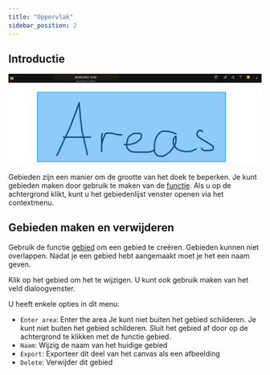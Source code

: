 ```yaml
---
title: "Oppervlak"
sidebar_position: 2
---
```


## Introductie

![Oppervlak](area.png)

Gebieden zijn een manier om de grootte van het doek te beperken. Je kunt gebieden maken door gebruik te maken van de [functie](tools/area.md). Als u op de achtergrond klikt, kunt u het gebiedenlijst venster openen via het contextmenu.

## Gebieden maken en verwijderen

Gebruik de functie [gebied](tools/area.md) om een gebied te creëren. Gebieden kunnen niet overlappen. Nadat je een gebied hebt aangemaakt moet je het een naam geven.

Klik op het gebied om het te wijzigen. U kunt ook gebruik maken van het veld dialoogvenster.

U heeft enkele opties in dit menu:

* `Enter area`: Enter the area Je kunt niet buiten het gebied schilderen. Je kunt niet buiten het gebied schilderen. Sluit het gebied af door op de achtergrond te klikken met de functie gebied.
* `Naam`: Wijzig de naam van het huidige gebied
* `Export`: Exporteer dit deel van het canvas als een afbeelding
* `Delete`: Verwijder dit gebied
